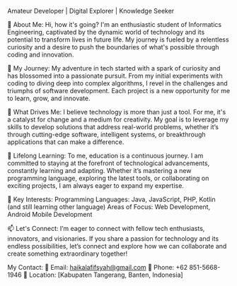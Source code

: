 Amateur Developer | Digital Explorer | Knowledge Seeker

👋 About Me:
Hi, how it's going? I'm an enthusiastic student of Informatics Engineering, captivated by the dynamic world of technology and its potential to transform lives in future life. My journey is fueled by a relentless curiosity and a desire to push the boundaries of what's possible through coding and innovation.

🌱 My Journey:
My adventure in tech started with a spark of curiosity and has blossomed into a passionate pursuit. From my initial experiments with coding to diving deep into complex algorithms, I revel in the challenges and triumphs of software development. Each project is a new opportunity for me to learn, grow, and innovate.

🌳 What Drives Me:
I believe technology is more than just a tool. For me, it's a catalyst for change and a medium for creativity. My goal is to leverage my skills to develop solutions that address real-world problems, whether it’s through cutting-edge software, intelligent systems, or breakthrough applications that can make a difference.

💞️ Lifelong Learning:
To me, education is a continuous journey. I am committed to staying at the forefront of technological advancements, constantly learning and adapting. Whether it’s mastering a new programming language, exploring the latest tools, or collaborating on exciting projects, I am always eager to expand my expertise.

👀 Key Interests:
Programming Languages: Java, JavaScript, PHP, Kotlin (and still learning other language)
Areas of Focus: Web Development, Android Mobile Development

📫 Let's Connect:
I’m eager to connect with fellow tech enthusiasts, innovators, and visionaries. If you share a passion for technology and its endless possibilities, let’s connect and explore how we can collaborate and create something extraordinary together!

My Contact:
📧 Email: haikalafifsyah@gmail.com
📱 Phone: +62 851-5668-1946
📍 Location: [Kabupaten Tangerang, Banten, Indonesia]
